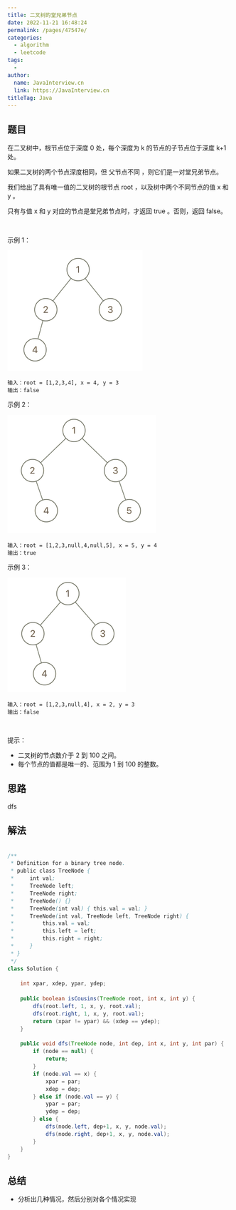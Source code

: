 ```yaml
---
title: 二叉树的堂兄弟节点
date: 2022-11-21 16:48:24
permalink: /pages/47547e/
categories:
  - algorithm
  - leetcode
tags:
  - 
author: 
  name: JavaInterview.cn
  link: https://JavaInterview.cn
titleTag: Java
---
```



## 题目

在二叉树中，根节点位于深度 0 处，每个深度为 k 的节点的子节点位于深度 k+1 处。

如果二叉树的两个节点深度相同，但 父节点不同 ，则它们是一对堂兄弟节点。

我们给出了具有唯一值的二叉树的根节点 root ，以及树中两个不同节点的值 x 和 y 。

只有与值 x 和 y 对应的节点是堂兄弟节点时，才返回 true 。否则，返回 false。

 

示例 1：

![](../../../media/pictures/leetcode/q1248-01.png)

    输入：root = [1,2,3,4], x = 4, y = 3
    输出：false
示例 2：

![](../../../media/pictures/leetcode/q1248-02.png)

    输入：root = [1,2,3,null,4,null,5], x = 5, y = 4
    输出：true
示例 3：

![](../../../media/pictures/leetcode/q1248-03.png)


    输入：root = [1,2,3,null,4], x = 2, y = 3
    输出：false
 

提示：

- 二叉树的节点数介于 2 到 100 之间。
- 每个节点的值都是唯一的、范围为 1 到 100 的整数。


## 思路

dfs

## 解法
```java

/**
 * Definition for a binary tree node.
 * public class TreeNode {
 *     int val;
 *     TreeNode left;
 *     TreeNode right;
 *     TreeNode() {}
 *     TreeNode(int val) { this.val = val; }
 *     TreeNode(int val, TreeNode left, TreeNode right) {
 *         this.val = val;
 *         this.left = left;
 *         this.right = right;
 *     }
 * }
 */
class Solution {
    
    int xpar, xdep, ypar, ydep;

    public boolean isCousins(TreeNode root, int x, int y) {
        dfs(root.left, 1, x, y, root.val);
        dfs(root.right, 1, x, y, root.val);
        return (xpar != ypar) && (xdep == ydep);
    }
    
    public void dfs(TreeNode node, int dep, int x, int y, int par) {
        if (node == null) {
            return;
        }
        if (node.val == x) {
            xpar = par;
            xdep = dep;
        } else if (node.val == y) {
            ypar = par;
            ydep = dep;
        } else {
            dfs(node.left, dep+1, x, y, node.val);
            dfs(node.right, dep+1, x, y, node.val);
        }
    }
}
```

## 总结

- 分析出几种情况，然后分别对各个情况实现 
